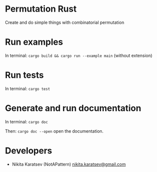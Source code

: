 # Permutation Rust

Create and do simple things with combinatorial permutation

# Run examples
In terminal: `cargo build && cargo run --example main` (without extension)

# Run tests
In terminal: `cargo test`

# Generate and run documentation   
In terminal: `cargo doc`

Then: `cargo doc --open` open the documentation. 

# Developers
  - Nikita Karatsev (NotAPattern) <nikita.karatsev@gmail.com>

